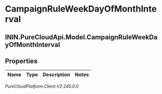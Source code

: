 # CampaignRuleWeekDayOfMonthInterval

## ININ.PureCloudApi.Model.CampaignRuleWeekDayOfMonthInterval

## Properties

|Name | Type | Description | Notes|
|------------ | ------------- | ------------- | -------------|



_PureCloudPlatform.Client.V2 245.0.0_
